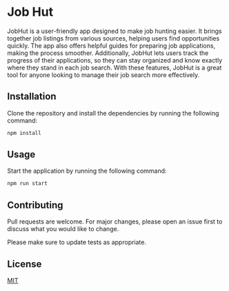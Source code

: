 # Job Hut

JobHut is a user-friendly app designed to make job hunting easier. It brings together job listings from various sources, helping users find opportunities quickly. The app also offers helpful guides for preparing job applications, making the process smoother. Additionally, JobHut lets users track the progress of their applications, so they can stay organized and know exactly where they stand in each job search. With these features, JobHut is a great tool for anyone looking to manage their job search more effectively.

## Installation

Clone the repository and install the dependencies by running the following command:
```bash
npm install
```

## Usage

Start the application by running the following command:
```bash
npm run start
```

## Contributing

Pull requests are welcome. For major changes, please open an issue first
to discuss what you would like to change.

Please make sure to update tests as appropriate.

## License

[MIT](https://choosealicense.com/licenses/mit/)
